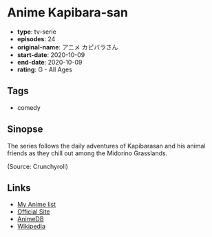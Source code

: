 # Anime Kapibara-san

-   **type**: tv-serie
-   **episodes**: 24
-   **original-name**: アニメ カピバラさん
-   **start-date**: 2020-10-09
-   **end-date**: 2020-10-09
-   **rating**: G - All Ages

## Tags

-   comedy

## Sinopse

The series follows the daily adventures of Kapibarasan and his animal friends as they chill out among the Midorino Grasslands.

(Source: Crunchyroll)

## Links

-   [My Anime list](https://myanimelist.net/anime/42514/Anime_Kapibara-san)
-   [Official Site](https://anime-kapibarasan.com/)
-   [AnimeDB](http://anidb.info/perl-bin/animedb.pl?show=anime&aid=15755)
-   [Wikipedia](https://ja.wikipedia.org/wiki/カピバラさん)
